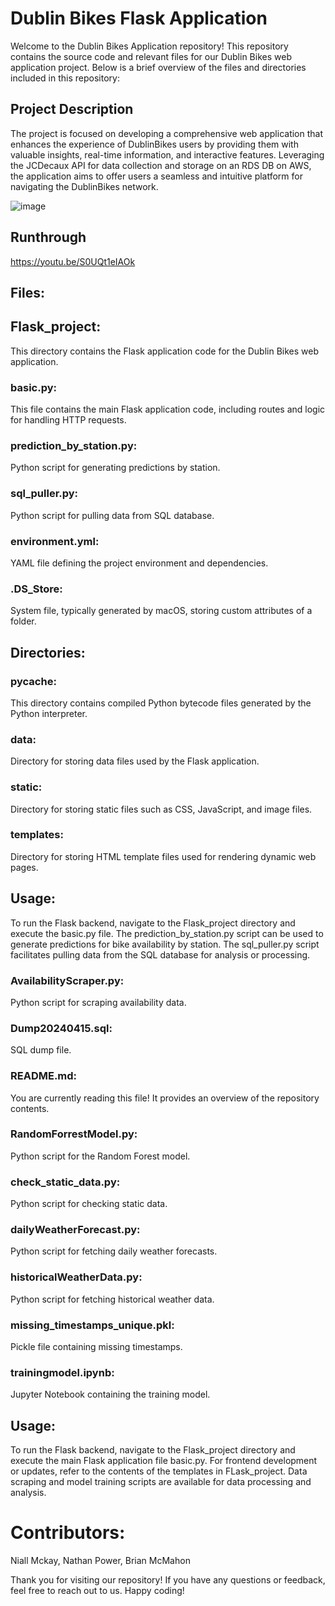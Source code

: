 # Dublin Bikes Flask Application
Welcome to the Dublin Bikes Application repository! This repository contains the source code and relevant files for our Dublin Bikes web application project. Below is a brief overview of the files and directories included in this repository:

## Project Description

The project is focused on developing a comprehensive web application that enhances the experience of DublinBikes users by providing them with valuable insights, real-time information, and interactive features. Leveraging the JCDecaux API for data collection and storage on an RDS DB on AWS, the application aims to offer users a seamless and intuitive platform for navigating the DublinBikes network.

![image](https://github.com/Niallmckayy/UCDBikes/assets/143412613/bf9d6db6-e006-4e42-af1c-4c0883cd9d25)

## Runthrough

https://youtu.be/S0UQt1eIAOk


## Files:
## Flask_project: 
This directory contains the Flask application code for the Dublin Bikes web application.

### basic.py:
This file contains the main Flask application code, including routes and logic for handling HTTP requests.
### prediction_by_station.py:
Python script for generating predictions by station.
### sql_puller.py:
Python script for pulling data from SQL database.
### environment.yml: 
YAML file defining the project environment and dependencies.

### .DS_Store: 
System file, typically generated by macOS, storing custom attributes of a folder.
## Directories:
### pycache: 
This directory contains compiled Python bytecode files generated by the Python interpreter.
### data: 
Directory for storing data files used by the Flask application.
### static: 
Directory for storing static files such as CSS, JavaScript, and image files.
### templates:
Directory for storing HTML template files used for rendering dynamic web pages.
## Usage:
To run the Flask backend, navigate to the Flask_project directory and execute the basic.py file.
The prediction_by_station.py script can be used to generate predictions for bike availability by station.
The sql_puller.py script facilitates pulling data from the SQL database for analysis or processing.

### AvailabilityScraper.py:
Python script for scraping availability data.
### Dump20240415.sql: 
SQL dump file.
###  README.md: 
You are currently reading this file! It provides an overview of the repository contents.
### RandomForrestModel.py: 
Python script for the Random Forest model.
### check_static_data.py:
Python script for checking static data.
### dailyWeatherForecast.py: 
Python script for fetching daily weather forecasts.
### historicalWeatherData.py: 
Python script for fetching historical weather data.
### missing_timestamps_unique.pkl: 
Pickle file containing missing timestamps.
### trainingmodel.ipynb: 
Jupyter Notebook containing the training model.
## Usage:
To run the Flask backend, navigate to the Flask_project directory and execute the main Flask application file basic.py.
For frontend development or updates, refer to the contents of the templates in FLask_project.
Data scraping and model training scripts are available for data processing and analysis.

# Contributors:
Niall Mckay,
Nathan Power,
Brian McMahon

Thank you for visiting our repository! If you have any questions or feedback, feel free to reach out to us. Happy coding!
